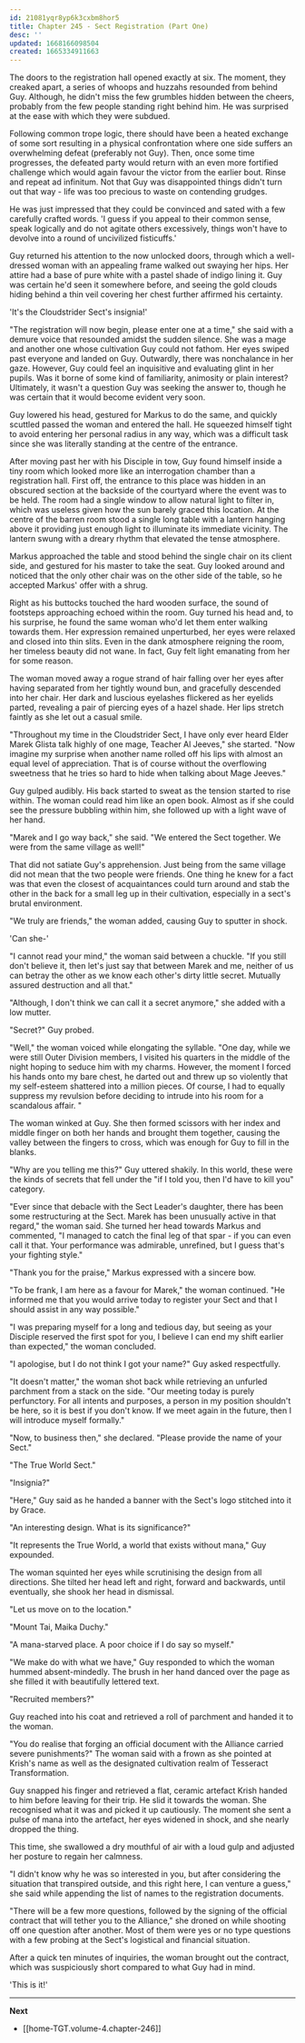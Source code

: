 ```yaml
---
id: 21081yqr8yp6k3cxbm8hor5
title: Chapter 245 - Sect Registration (Part One)
desc: ''
updated: 1668166098504
created: 1665334911663
---
```


The doors to the registration hall opened exactly at six. The moment, they creaked apart, a series of whoops and huzzahs resounded from behind Guy. Although, he didn't miss the few grumbles hidden between the cheers, probably from the few people standing right behind him. He was surprised at the ease with which they were subdued.

Following common trope logic, there should have been a heated exchange of some sort resulting in a physical confrontation where one side suffers an overwhelming defeat (preferably not Guy). Then, once some time progresses, the defeated party would return with an even more fortified challenge which would again favour the victor from the earlier bout. Rinse and repeat ad infinitum. Not that Guy was disappointed things didn't turn out that way - life was too precious to waste on contending grudges.

He was just impressed that they could be convinced and sated with a few carefully crafted words. 'I guess if you appeal to their common sense, speak logically and do not agitate others excessively, things won't have to devolve into a round of uncivilized fisticuffs.'

Guy returned his attention to the now unlocked doors, through which a well-dressed woman with an appealing frame walked out swaying her hips. Her attire had a base of pure white with a pastel shade of indigo lining it. Guy was certain he'd seen it somewhere before, and seeing the gold clouds hiding behind a thin veil covering her chest further affirmed his certainty.

'It's the Cloudstrider Sect's insignia!'

"The registration will now begin, please enter one at a time," she said with a demure voice that resounded amidst the sudden silence. She was a mage and another one whose cultivation Guy could not fathom. Her eyes swiped past everyone and landed on Guy. Outwardly, there was nonchalance in her gaze. However, Guy could feel an inquisitive and evaluating glint in her pupils. Was it borne of some kind of familiarity, animosity or plain interest? Ultimately, it wasn't a question Guy was seeking the answer to, though he was certain that it would become evident very soon.

Guy lowered his head, gestured for Markus to do the same, and quickly scuttled passed the woman and entered the hall. He squeezed himself tight to avoid entering her personal radius in any way, which was a difficult task since she was literally standing at the centre of the entrance.

After moving past her with his Disciple in tow, Guy found himself inside a tiny room which looked more like an interrogation chamber than a registration hall. First off, the entrance to this place was hidden in an obscured section at the backside of the courtyard where the event was to be held. The room had a single window to allow natural light to filter in, which was useless given how the sun barely graced this location. At the centre of the barren room stood a single long table with a lantern hanging above it providing just enough light to illuminate its immediate vicinity. The lantern swung with a dreary rhythm that elevated the tense atmosphere.

Markus approached the table and stood behind the single chair on its client side, and gestured for his master to take the seat. Guy looked around and noticed that the only other chair was on the other side of the table, so he accepted Markus' offer with a shrug.

Right as his buttocks touched the hard wooden surface, the sound of footsteps approaching echoed within the room. Guy turned his head and, to his surprise, he found the same woman who'd let them enter walking towards them. Her expression remained unperturbed, her eyes were relaxed and closed into thin slits. Even in the dank atmosphere reigning the room, her timeless beauty did not wane. In fact, Guy felt light emanating from her for some reason.

The woman moved away a rogue strand of hair falling over her eyes after having separated from her tightly wound bun, and gracefully descended into her chair. Her dark and luscious eyelashes flickered as her eyelids parted, revealing a pair of piercing eyes of a hazel shade. Her lips stretch faintly as she let out a casual smile.

"Throughout my time in the Cloudstrider Sect, I have only ever heard Elder Marek Glista talk highly of one mage, Teacher Al Jeeves," she started. "Now imagine my surprise when another name rolled off his lips with almost an equal level of appreciation. That is of course without the overflowing sweetness that he tries so hard to hide when talking about Mage Jeeves."

Guy gulped audibly. His back started to sweat as the tension started to rise within. The woman could read him like an open book. Almost as if she could see the pressure bubbling within him, she followed up with a light wave of her hand.

"Marek and I go way back," she said. "We entered the Sect together. We were from the same village as well!"

That did not satiate Guy's apprehension. Just being from the same village did not mean that the two people were friends. One thing he knew for a fact was that even the closest of acquaintances could turn around and stab the other in the back for a small leg up in their cultivation, especially in a sect's brutal environment.

"We truly are friends," the woman added, causing Guy to sputter in shock.

'Can she-'

"I cannot read your mind," the woman said between a chuckle. "If you still don't believe it, then let's just say that between Marek and me, neither of us can betray the other as we know each other's dirty little secret. Mutually assured destruction and all that."

"Although, I don't think we can call it a secret anymore," she added with a low mutter.

"Secret?" Guy probed.

"Well," the woman voiced while elongating the syllable. "One day, while we were still Outer Division members, I visited his quarters in the middle of the night hoping to seduce him with my charms. However, the moment I forced his hands onto my bare chest, he darted out and threw up so violently that my self-esteem shattered into a million pieces. Of course, I had to equally suppress my revulsion before deciding to intrude into his room for a scandalous affair. "

The woman winked at Guy. She then formed scissors with her index and middle finger on both her hands and brought them together, causing the valley between the fingers to cross, which was enough for Guy to fill in the blanks.

"Why are you telling me this?" Guy uttered shakily. In this world, these were the kinds of secrets that fell under the "if I told you, then I'd have to kill you" category.

"Ever since that debacle with the Sect Leader's daughter, there has been some restructuring at the Sect. Marek has been unusually active in that regard," the woman said. She turned her head towards Markus and commented, "I managed to catch the final leg of that spar - if you can even call it that. Your performance was admirable, unrefined, but I guess that's your fighting style."

"Thank you for the praise," Markus expressed with a sincere bow.

"To be frank, I am here as a favour for Marek," the woman continued. "He informed me that you would arrive today to register your Sect and that I should assist in any way possible."

"I was preparing myself for a long and tedious day, but seeing as your Disciple reserved the first spot for you, I believe I can end my shift earlier than expected," the woman concluded.

"I apologise, but I do not think I got your name?" Guy asked respectfully.

"It doesn't matter," the woman shot back while retrieving an unfurled parchment from a stack on the side. "Our meeting today is purely perfunctory. For all intents and purposes, a person in my position shouldn't be here, so it is best if you don't know. If we meet again in the future, then I will introduce myself formally."

"Now, to business then," she declared. "Please provide the name of your Sect."

"The True World Sect."

"Insignia?"

"Here," Guy said as he handed a banner with the Sect's logo stitched into it by Grace.

"An interesting design. What is its significance?"

"It represents the True World, a world that exists without mana," Guy expounded.

The woman squinted her eyes while scrutinising the design from all directions. She tilted her head left and right, forward and backwards, until eventually, she shook her head in dismissal.

"Let us move on to the location."

"Mount Tai, Maika Duchy."

"A mana-starved place. A poor choice if I do say so myself."

"We make do with what we have," Guy responded to which the woman hummed absent-mindedly. The brush in her hand danced over the page as she filled it with beautifully lettered text.

"Recruited members?"

Guy reached into his coat and retrieved a roll of parchment and handed it to the woman.

"You do realise that forging an official document with the Alliance carried severe punishments?" The woman said with a frown as she pointed at Krish's name as well as the designated cultivation realm of Tesseract Transformation.

Guy snapped his finger and retrieved a flat, ceramic artefact Krish handed to him before leaving for their trip. He slid it towards the woman. She recognised what it was and picked it up cautiously. The moment she sent a pulse of mana into the artefact, her eyes widened in shock, and she nearly dropped the thing.

This time, she swallowed a dry mouthful of air with a loud gulp and adjusted her posture to regain her calmness.

"I didn't know why he was so interested in you, but after considering the situation that transpired outside, and this right here, I can venture a guess," she said while appending the list of names to the registration documents.

"There will be a few more questions, followed by the signing of the official contract that will tether you to the Alliance," she droned on while shooting off one question after another. Most of them were yes or no type questions with a few probing at the Sect's logistical and financial situation.

After a quick ten minutes of inquiries, the woman brought out the contract, which was suspiciously short compared to what Guy had in mind.

'This is it!'

____

**Next**
* [[home-TGT.volume-4.chapter-246]]